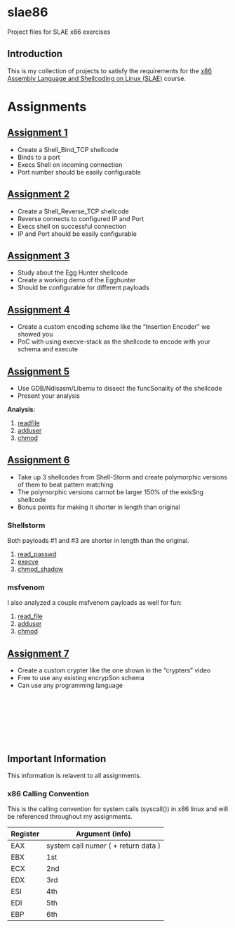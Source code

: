 # slae86

Project files for SLAE x86 exercises

## Introduction

This is my collection of projects to satisfy the requirements for the [x86 Assembly Language and Shellcoding on Linux (SLAE)](https://www.pentesteracademy.com/course?id=3) course.


# Assignments

## [Assignment 1](./project1)

- Create a Shell_Bind_TCP shellcode
- Binds to a port
- Execs Shell on incoming connection
- Port number should be easily configurable

## [Assignment 2](./project2)

- Create a Shell_Reverse_TCP shellcode
- Reverse connects to configured IP and Port
- Execs shell on successful connection
- IP and Port should be easily configurable

## [Assignment 3](./project3)

- Study about the Egg Hunter shellcode
- Create a working demo of the Egghunter
- Should be configurable for different payloads

## [Assignment 4](./project4)

- Create a custom encoding scheme like the “Insertion Encoder” we showed you
- PoC with using execve-stack as the shellcode to encode with your schema and execute

## [Assignment 5](./project5)

- Use GDB/Ndisasm/Libemu to dissect the funcSonality of the shellcode
- Present your analysis

**Analysis**:

1. [readfile](https://github.com/alecmaly/slae/blob/master/slae86/project5/1_readfile.md)
2. [adduser](https://github.com/alecmaly/slae/blob/master/slae86/project5/2_adduser.md)
3. [chmod](https://github.com/alecmaly/slae/blob/master/slae86/project5/3_chmod.md)

## [Assignment 6](./project6)

- Take up 3 shellcodes from Shell-Storm and create polymorphic versions of them to beat pattern matching
- The polymorphic versions cannot be larger 150% of the exisSng shellcode
- Bonus points for making it shorter in length than original

### Shellstorm

Both payloads #1 and #3 are shorter in length than the original.

1. [read_passwd](https://github.com/alecmaly/slae/blob/master/slae86/project6/1_read_passwd.md)
2. [execve](https://github.com/alecmaly/slae/blob/master/slae86/project6/2_execve.md)
3. [chmod_shadow](https://github.com/alecmaly/slae/blob/master/slae86/project6/3_chmod_shadow.md)
    
### msfvenom

I also analyzed a couple msfvenom payloads as well for fun:

1. [read_file](https://github.com/alecmaly/slae/blob/master/slae86/project6/msfvenom-1_readfile.md)
2. [adduser](https://github.com/alecmaly/slae/blob/master/slae86/project6/msfvenom-2_adduser.md)
3. [chmod](https://github.com/alecmaly/slae/blob/master/slae86/project6/msfvenom-3_chmod.md)


## [Assignment 7](./project7)

- Create a custom crypter like the one shown in the “crypters” video
- Free to use any existing encrypSon schema
- Can use any programming language




<br>
<br>
<br>
<br>
<br>
<br>

## Important Information

This information is relavent to all assignments.

### x86 Calling Convention

This is the calling convention for system calls (syscall()) in x86 linux and will be referenced throughout my assignments.

| Register | Argument (info) |
| ------ | ------ |
| EAX | system call numer ( + return data ) |
| EBX | 1st |
| ECX | 2nd |
| EDX | 3rd |
| ESI | 4th |
| EDI | 5th |
| EBP | 6th |

